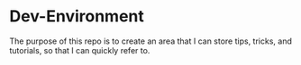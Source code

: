 # Dev-Environment

The purpose of this repo is to create an area that I can store tips, tricks, and tutorials, so that I can quickly refer to.
